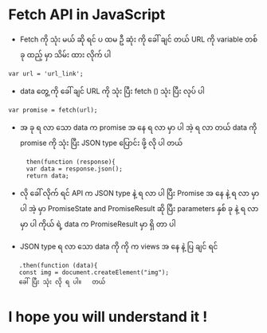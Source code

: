 # Fetch API in JavaScript

-  Fetch ကို သုံး မယ် ဆို ရင် ပ ထမ ဦ ဆုံး ကို ခေါ် ချင် တယ် URL ကို variable တစ် ခု ထည့် မှာ သိမ်း ထား လိုက် ပါ

``` var url = 'url_link'; ```
-    data တွေ့ ကို ခေါ် ချင် URL ကို သုံး ပြီး fetch () သုံး ပြီး လုပ် ပါ

``` var promise = fetch(url); ```

- အ ခု ရ လာ သော data က promise အ နေ ရ လာ မှာ ပါ အဲ့ ရ လာ တယ် data ကို  promise ကို သုံး ပြီး JSON type ‌ပြောင်း ဖို့ လို ပါ တယ်


```
     then(function (response){
     var data = response.json();
     return data;

```


- လို ခေါ် လိုက် ရင် API က JSON type ‌နဲ့ ရ လာ ပါ ပြီး Promise အ နေ  နဲ့ ရ လာ မှာ ပါ အဲ့ မှာ PromiseState and PromiseResult ဆို ပြီး parameters နှစ် ခု နဲ့ ရ လာ မှာ ပါ ကိုယ် ရဲ့ data က PromiseResult မှာ ရှိ တာ ပါ

- JSON type ရ လာ သော data ကို ကို က views အ နေ နဲ့ ပြ ချင် ရင် 

```
   .then(function (data){
   const img = document.createElement("img");
   ခေါ် ပြီး သုံး လို ရ ပါ။   တယ်
```


# I hope you will understand it !

